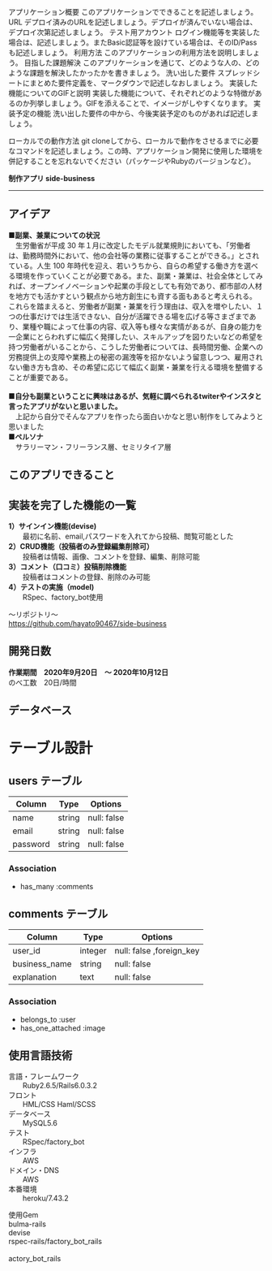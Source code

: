 
<!-- アプリケーション名	 -->
アプリケーション概要	このアプリケーションでできることを記述しましょう。
URL	デプロイ済みのURLを記述しましょう。デプロイが済んでいない場合は、デプロイ次第記述しましょう。
テスト用アカウント	ログイン機能等を実装した場合は、記述しましょう。またBasic認証等を設けている場合は、そのID/Passも記述しましょう。
利用方法	このアプリケーションの利用方法を説明しましょう。
目指した課題解決	このアプリケーションを通じて、どのような人の、どのような課題を解決したかったかを書きましょう。
洗い出した要件	スプレッドシートにまとめた要件定義を、マークダウンで記述しなおしましょう。
実装した機能についてのGIFと説明	実装した機能について、それぞれどのような特徴があるのか列挙しましょう。GIFを添えることで、イメージがしやすくなります。
実装予定の機能	洗い出した要件の中から、今後実装予定のものがあれば記述しましょう。
<!-- データベース設計	ER図等を添付しましょう。 -->
ローカルでの動作方法	git cloneしてから、ローカルで動作をさせるまでに必要なコマンドを記述しましょう。この時、アプリケーション開発に使用した環境を併記することを忘れないでください（パッケージやRubyのバージョンなど）。



**制作アプリ side-business**

----------

**アイデア**
----------

**■副業、兼業についての状況<br>**
&ensp;&ensp;生労働省が平成 30 年１月に改定したモデル就業規則においても、「労働者は、勤務時間外において、他の会社等の業務に従事することができる。」とされている。人生 100 年時代を迎え、若いうちから、自らの希望する働き方を選べる環境を作っていくことが必要である。また、副業・兼業は、社会全体としてみれば、オープンイノベーションや起業の手段としても有効であり、都市部の人材を地方でも活かすという観点から地方創生にも資する面もあると考えられる。
これらを踏まえると、労働者が副業・兼業を行う理由は、収入を増やしたい、１つの仕事だけでは生活できない、自分が活躍できる場を広げる等さまざまであり、業種や職によって仕事の内容、収入等も様々な実情があるが、自身の能力を一企業にとらわれずに幅広く発揮したい、スキルアップを図りたいなどの希望を持つ労働者がいることから、こうした労働者については、長時間労働、企業への労務提供上の支障や業務上の秘密の漏洩等を招かないよう留意しつつ、雇用されない働き方も含め、その希望に応じて幅広く副業・兼業を行える環境を整備することが重要である。<br><br>
**■自分も副業ということに興味はあるが、気軽に調べられるtwiterやインスタと言ったアプリがないと思いました。<br>**
&ensp;&ensp;上記から自分でそんなアプリを作ったら面白いかなと思い制作をしてみようと思いました<br>
**■ペルソナ<br>**
&ensp;&ensp;サラリーマン・フリーランス層、セミリタイア層<br>


**このアプリできること**
----------


**実装を完了した機能の一覧**
----------

**1）サインイン機能(devise) <br>**
&emsp;&emsp;最初に名前、email,パスワードを入れてから投稿、閲覧可能とした<br>
**2）CRUD機能（投稿者のみ登録編集削除可） <br>**
&emsp;&emsp;投稿者は情報、画像、コメントを登録、編集、削除可能 <br>
**3）コメント（口コミ）投稿削除機能<br>**
&emsp;&emsp;投稿者はコメントの登録、削除のみ可能<br>
**4）テストの実施（model)<br>**
&emsp;&emsp;RSpec、factory_bot使用<br>



〜リポジトリ〜<br>
https://github.com/hayato90467/side-business<br>

**開発日数**
----------
**作業期間　2020年9月20日　〜 2020年10月12日<br>**
のべ工数　20日/時間 <br>



**データベース**
----------


# テーブル設計

## users テーブル

| Column        | Type   | Options     |
| ------------- | ------ | ----------- |
| name          | string | null: false |
| email         | string | null: false |
| password      | string | null: false |

### Association

- has_many :comments

## comments テーブル

| Column                  | Type    | Options                  |
| ----------------------- | ------  | -----------------------  |
| user_id                 | integer | null: false ,foreign_key |
| business_name           | string  | null: false              |
| explanation             | text    | null: false              |

### Association

- belongs_to :user
- has_one_attached :image

**使用言語技術**
--------------
言語・フレームワーク<br>
&emsp;&emsp;Ruby2.6.5/Rails6.0.3.2<br>
フロント<br>
&emsp;&emsp;HML/CSS Haml/SCSS<br>
データベース<br>
&emsp;&emsp;MySQL5.6<br>
テスト<br>
&emsp;&emsp;RSpec/factory_bot<br>
インフラ<br>
&emsp;&emsp;AWS <br>
ドメイン・DNS<br>
&emsp;&emsp;AWS <br>
本番環境<br>
&emsp;&emsp;heroku/7.43.2<br>

使用Gem<br>
bulma-rails<br>
devise<br>
rspec-rails/factory_bot_rails<br><br>
actory_bot_rails<br><br>
